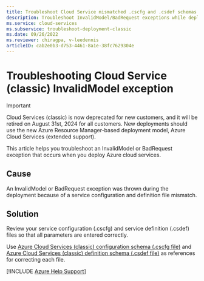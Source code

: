 ```yaml
---
title: Troubleshoot Cloud Service mismatched .cscfg and .csdef schemas
description: Troubleshoot InvalidModel/BadRequest exceptions while deploying Azure cloud services (classic). Fix config schema (.cscfg) and definition schema (.csdef) files.
ms.service: cloud-services
ms.subservice: troubleshoot-deployment-classic
ms.date: 09/26/2022
ms.reviewer: chiragpa, v-leedennis
articleID: cab2e0b3-d753-4461-8a1e-38fc7629304e 
---
```

# Troubleshooting Cloud Service (classic) InvalidModel exception

> [!IMPORTANT]
> Cloud Services (classic) is now deprecated for new customers, and it will be retired on August 31st, 2024 for all customers. New deployments should use the new Azure Resource Manager-based deployment model, Azure Cloud Services (extended support).

This article helps you troubleshoot an InvalidModel or BadRequest exception that occurs when you deploy Azure cloud services.

## Cause

An InvalidModel or BadRequest exception was thrown during the deployment because of a service configuration and definition file mismatch.

## Solution

Review your service configuration (.cscfg) and service definition (.csdef) files so that all parameters are entered correctly.

Use [Azure Cloud Services (classic) configuration schema (.cscfg file)](/azure/cloud-services/schema-cscfg-file) and [Azure Cloud Services (classic) definition schema (.csdef file)](/azure/cloud-services/schema-csdef-file) as references for correcting each file.

[!INCLUDE [Azure Help Support](../../../includes/azure-help-support.md)]

